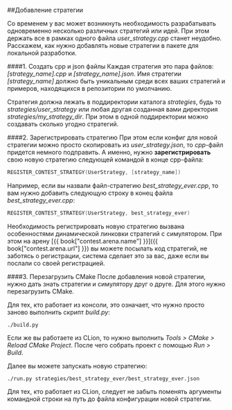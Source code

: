 ##Добавление стратегии

Со временем у вас может возникнуть необходимость разрабатывать одновременно несколько различных стратегий или идей. При этом держать все в рамках одного файла *user_strategy.cpp* станет неудобно. Расскажем, как нужно добавлять новые стратегии в пакете для локальной разработки.

####1. Создать cpp и json файлы
Каждая стратегия это пара файлов: *[strategy_name].cpp* и *[strategy_name].json*.
Имя стратегии *[strategy_name]* должно быть уникальным среди всех ваших стратегий и примеров, находящихся в репозитории по умолчанию.

Стратегия должна лежать в поддиректории каталога *strategies*, будь то *strategies/user_strategy* или любая другая созданная вами директория *strategies/my_strategy_dir*. При этом в одной поддиректории можно создавать сколько угодно стратегий.

####2. Зарегистрировать стратегию
При этом если конфиг для новой стратегии можно просто скопировать из *user_strategy.json*, то *cpp*-файл придется немного подправить. А именно, нужно **зарегистрировать** свою новую стратегию следующей командой в конце cpp-файла:
```c++
REGISTER_CONTEST_STRATEGY(UserStrategy, [strategy_name])
```

Например, если вы назвали файл-стратегию *best_strategy_ever.cpp*, то вам нужно добавить следующую строку в конец файла *best_strategy_ever.cpp*:
```c++
REGISTER_CONTEST_STRATEGY(UserStrategy, best_strategy_ever)
```

Необходимость регистрировать новую стратегию вызвана особенностями динамической линковки стратегий с симулятором. При этом на арену [{{ book["contest.arena.name"] }}]({{ book["contest.arena.url"] }}) вы можете посылать код стратегий, не заботясь о регистрации, система сделает это за вас, даже если вы послали со своей регистрацией.

####3. Перезагрузить CMake
После добавления новой стратегии, нужно дать знать стратегии и симулятору друг о друге. Для этого нужно перезагрузить CMake.

Для тех, кто работает из консоли, это означает, что нужно просто заново выполнить скрипт *build.py*:
```
./build.py
```
Если же вы работаете из CLion, то нужно выполнить *Tools > CMake > Reload CMake Project*. После чего собрать проект с помощью *Run > Build*.


Далее вы можете запускать новую стратегию:
```
./run.py strategies/best_strategy_ever/best_strategy_ever.json
```

Для тех, кто работает из CLion, следует не забыть поменять аргументы командной строки на путь до файла конфигурации новой стратегии.
